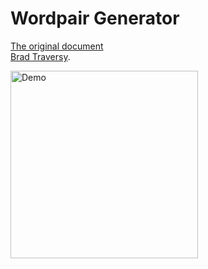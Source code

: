 # Wordpair Generator

[The original document](https://flutter.dev/docs/get-started/codelab) <br />
[Brad Traversy](https://www.youtube.com/watch?v=1gDhl4leEzA).

<img src="./uploads/demo.gif" alt="Demo" width="300px">
